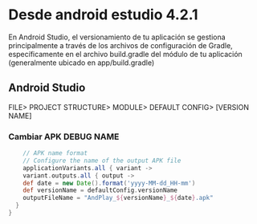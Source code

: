 # Desde android estudio 4.2.1

En Android Studio, el versionamiento de tu aplicación se gestiona principalmente a través de los archivos de configuración de Gradle,
específicamente en el archivo build.gradle del módulo de tu aplicación (generalmente ubicado en app/build.gradle)

## Android Studio

FILE> PROJECT STRUCTURE> MODULE> DEFAULT CONFIG> [VERSION NAME]

### Cambiar APK DEBUG NAME

```gradle
    // APK name format
    // Configure the name of the output APK file
    applicationVariants.all { variant ->
    variant.outputs.all { output ->
    def date = new Date().format('yyyy-MM-dd_HH-mm')
    def versionName = defaultConfig.versionName
    outputFileName = "AndPlay_${versionName}_${date}.apk"
  }
}
```
